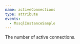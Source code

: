 ```yaml
---
name: activeConnections
type: attribute
events:
  - MssqlInstanceSample
---
```


The number of active connections.